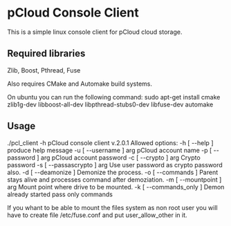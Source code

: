 # pCloud Console Client

This is a simple linux console client for pCloud cloud storage. 

## Required libraries 
Zlib, Boost, Pthread, Fuse

Also requires 
CMake and Automake build systems.

On ubuntu you can run the following command:
sudo apt-get install cmake zlib1g-dev  libboost-all-dev libpthread-stubs0-dev libfuse-dev automake

## Usage

./pcl_client -h
pCloud console client v.2.0.1
Allowed options:
  -h [ --help ]             produce help message
  -u [ --username ] arg     pCloud account name
  -p [ --password ] arg     pCloud account password
  -c [ --crypto ] arg       Crypto password
  -s [ --passascrypto ] arg Use user password as crypto password also.
  -d [ --deamonize ]        Demonize the process.
  -o [ --commands  ]        Parent stays alive and processes command after 
                            demoziation. 
  -m [ --mountpoint ] arg   Mount point where drive to be mounted.
  -k [ --commands_only ]    Demon already started pass only commands


If you whant to be able to mount the files system as non root user you will have to create file 
/etc/fuse.conf 
and put user_allow_other in it.




